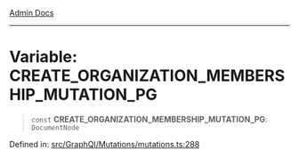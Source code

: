 [Admin Docs](/)

***

# Variable: CREATE\_ORGANIZATION\_MEMBERSHIP\_MUTATION\_PG

> `const` **CREATE\_ORGANIZATION\_MEMBERSHIP\_MUTATION\_PG**: `DocumentNode`

Defined in: [src/GraphQl/Mutations/mutations.ts:288](https://github.com/PalisadoesFoundation/talawa-admin/blob/main/src/GraphQl/Mutations/mutations.ts#L288)
